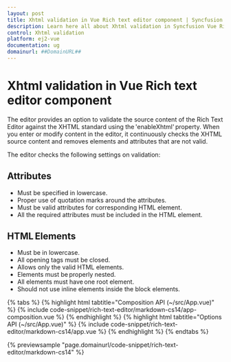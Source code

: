 ```yaml
---
layout: post
title: Xhtml validation in Vue Rich text editor component | Syncfusion
description: Learn here all about Xhtml validation in Syncfusion Vue Rich text editor component of Syncfusion Essential JS 2 and more.
control: Xhtml validation 
platform: ej2-vue
documentation: ug
domainurl: ##DomainURL##
---
```


# Xhtml validation in Vue Rich text editor component

The editor provides an option to validate the source content of the Rich Text Editor against the XHTML standard using the 'enableXhtml' property. When you enter or modify content in the editor, it continuously checks the XHTML source content and removes elements and attributes that are not valid.

The editor checks the following settings on validation:

## Attributes

* Must be specified in lowercase.
* Proper use of quotation marks around the attributes.
* Must be valid attributes for corresponding HTML element.
* All the required attributes must be included in the HTML element.

## HTML Elements

* Must be in lowercase.
* All opening tags must be closed.
* Allows only the valid HTML elements.
* Elements must be properly nested.
* All elements must have one root element.
* Should not use inline elements inside the block elements.

{% tabs %}
{% highlight html tabtitle="Composition API (~/src/App.vue)" %}
{% include code-snippet/rich-text-editor/markdown-cs14/app-composition.vue %}
{% endhighlight %}
{% highlight html tabtitle="Options API (~/src/App.vue)" %}
{% include code-snippet/rich-text-editor/markdown-cs14/app.vue %}
{% endhighlight %}
{% endtabs %}
        
{% previewsample "page.domainurl/code-snippet/rich-text-editor/markdown-cs14" %}
